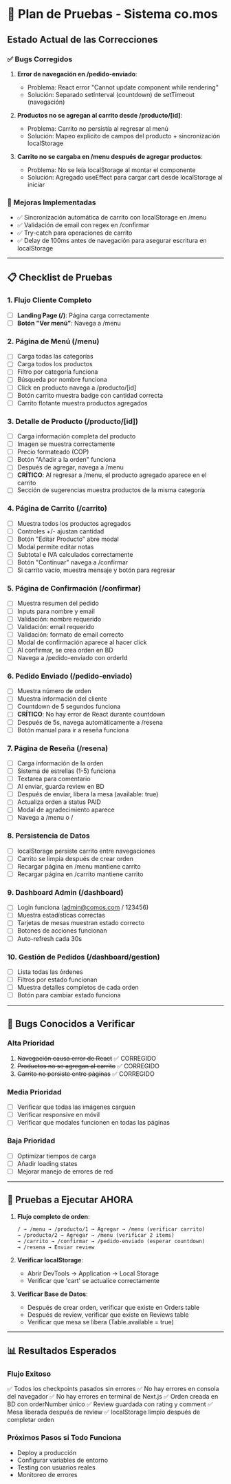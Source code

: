 # 🧪 Plan de Pruebas - Sistema co.mos

## Estado Actual de las Correcciones

### ✅ Bugs Corregidos
1. **Error de navegación en /pedido-enviado**: 
   - Problema: React error "Cannot update component while rendering"
   - Solución: Separado setInterval (countdown) de setTimeout (navegación)
   
2. **Productos no se agregan al carrito desde /producto/[id]**:
   - Problema: Carrito no persistía al regresar al menú
   - Solución: Mapeo explícito de campos del producto + sincronización localStorage

3. **Carrito no se cargaba en /menu después de agregar productos**:
   - Problema: No se leía localStorage al montar el componente
   - Solución: Agregado useEffect para cargar cart desde localStorage al iniciar

### 🔧 Mejoras Implementadas
- ✅ Sincronización automática de carrito con localStorage en /menu
- ✅ Validación de email con regex en /confirmar
- ✅ Try-catch para operaciones de carrito
- ✅ Delay de 100ms antes de navegación para asegurar escritura en localStorage

---

## 📋 Checklist de Pruebas

### 1. Flujo Cliente Completo
- [ ] **Landing Page (/)**: Página carga correctamente
- [ ] **Botón "Ver menú"**: Navega a /menu

### 2. Página de Menú (/menu)
- [ ] Carga todas las categorías
- [ ] Carga todos los productos
- [ ] Filtro por categoría funciona
- [ ] Búsqueda por nombre funciona
- [ ] Click en producto navega a /producto/[id]
- [ ] Botón carrito muestra badge con cantidad correcta
- [ ] Carrito flotante muestra productos agregados

### 3. Detalle de Producto (/producto/[id])
- [ ] Carga información completa del producto
- [ ] Imagen se muestra correctamente
- [ ] Precio formateado (COP)
- [ ] Botón "Añadir a la orden" funciona
- [ ] Después de agregar, navega a /menu
- [ ] **CRÍTICO**: Al regresar a /menu, el producto agregado aparece en el carrito
- [ ] Sección de sugerencias muestra productos de la misma categoría

### 4. Página de Carrito (/carrito)
- [ ] Muestra todos los productos agregados
- [ ] Controles +/- ajustan cantidad
- [ ] Botón "Editar Producto" abre modal
- [ ] Modal permite editar notas
- [ ] Subtotal e IVA calculados correctamente
- [ ] Botón "Continuar" navega a /confirmar
- [ ] Si carrito vacío, muestra mensaje y botón para regresar

### 5. Página de Confirmación (/confirmar)
- [ ] Muestra resumen del pedido
- [ ] Inputs para nombre y email
- [ ] Validación: nombre requerido
- [ ] Validación: email requerido
- [ ] Validación: formato de email correcto
- [ ] Modal de confirmación aparece al hacer click
- [ ] Al confirmar, se crea orden en BD
- [ ] Navega a /pedido-enviado con orderId

### 6. Pedido Enviado (/pedido-enviado)
- [ ] Muestra número de orden
- [ ] Muestra información del cliente
- [ ] Countdown de 5 segundos funciona
- [ ] **CRÍTICO**: No hay error de React durante countdown
- [ ] Después de 5s, navega automáticamente a /resena
- [ ] Botón manual para ir a reseña funciona

### 7. Página de Reseña (/resena)
- [ ] Carga información de la orden
- [ ] Sistema de estrellas (1-5) funciona
- [ ] Textarea para comentario
- [ ] Al enviar, guarda review en BD
- [ ] Después de enviar, libera la mesa (available: true)
- [ ] Actualiza orden a status PAID
- [ ] Modal de agradecimiento aparece
- [ ] Navega a /menu o /

### 8. Persistencia de Datos
- [ ] localStorage persiste carrito entre navegaciones
- [ ] Carrito se limpia después de crear orden
- [ ] Recargar página en /menu mantiene carrito
- [ ] Recargar página en /carrito mantiene carrito

### 9. Dashboard Admin (/dashboard)
- [ ] Login funciona (admin@comos.com / 123456)
- [ ] Muestra estadísticas correctas
- [ ] Tarjetas de mesas muestran estado correcto
- [ ] Botones de acciones funcionan
- [ ] Auto-refresh cada 30s

### 10. Gestión de Pedidos (/dashboard/gestion)
- [ ] Lista todas las órdenes
- [ ] Filtros por estado funcionan
- [ ] Muestra detalles completos de cada orden
- [ ] Botón para cambiar estado funciona

---

## 🐛 Bugs Conocidos a Verificar

### Alta Prioridad
1. ~~Navegación causa error de React~~ ✅ CORREGIDO
2. ~~Productos no se agregan al carrito~~ ✅ CORREGIDO
3. ~~Carrito no persiste entre páginas~~ ✅ CORREGIDO

### Media Prioridad
- [ ] Verificar que todas las imágenes carguen
- [ ] Verificar responsive en móvil
- [ ] Verificar que modales funcionen en todas las páginas

### Baja Prioridad
- [ ] Optimizar tiempos de carga
- [ ] Añadir loading states
- [ ] Mejorar manejo de errores de red

---

## 🎯 Pruebas a Ejecutar AHORA

1. **Flujo completo de orden**:
   ```
   / → /menu → /producto/1 → Agregar → /menu (verificar carrito) 
   → /producto/2 → Agregar → /menu (verificar 2 items)
   → /carrito → /confirmar → /pedido-enviado (esperar countdown)
   → /resena → Enviar review
   ```

2. **Verificar localStorage**:
   - Abrir DevTools → Application → Local Storage
   - Verificar que 'cart' se actualice correctamente

3. **Verificar Base de Datos**:
   - Después de crear orden, verificar que existe en Orders table
   - Después de review, verificar que existe en Reviews table
   - Verificar que mesa se libera (Table.available = true)

---

## 📊 Resultados Esperados

### Flujo Exitoso
✅ Todos los checkpoints pasados sin errores
✅ No hay errores en consola del navegador
✅ No hay errores en terminal de Next.js
✅ Orden creada en BD con orderNumber único
✅ Review guardada con rating y comment
✅ Mesa liberada después de review
✅ localStorage limpio después de completar orden

### Próximos Pasos si Todo Funciona
- Deploy a producción
- Configurar variables de entorno
- Testing con usuarios reales
- Monitoreo de errores
